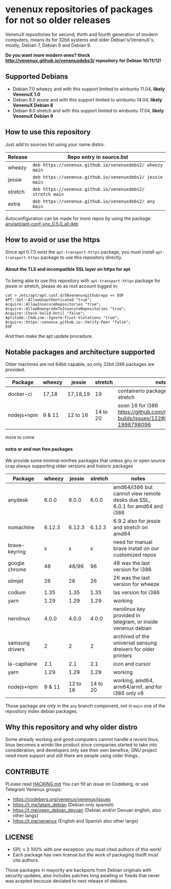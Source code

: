 # venenux repositories of packages for not so older releases

VenenuX repositories for second, thirth and fourth generation of modern computers, means 
its for 32bit systems and older Debian's/VenenuX's, mostly, Debian 7, Debian 8 and Debian 9.

**Do you want more modern ones? theck http://venenux.github.io/venenuxdebs3/ repository for Debian 10/11/12!**

## Supported Debians

* Debian 7.0 wheezy and with this support limited to winbuntu 11.04, **likely VenenuX 1.0**
* Debian 8.0 jessie and with this support limited to winbuntu 14.04, **likely VenenuX Debian 8**
* Debian 9.0 stretch and with this support limited to winbuntu 17.04, **likely VenenuX Debian 9**

## How to use this repository

Just add to sources list using your name distro:

| Release | Repo entry in source.list |
| ------- | ------------------------------------------------------------- |
| wheezy  | `deb https://venenux.github.io/venenuxdebs2/ wheezy main`    |
| jessie  | `deb https://venenux.github.io/venenuxdebs2/ jessie main`    |
| stretch | `deb https://venenux.github.io/venenuxdebs2/ stretch main`   |
| extra   | `deb https://venenux.github.io/venenuxdebs2/ any main`       |

Autoconfiguration can be made for more repos by using the package: [any/apt/apt-conf-vnx_0.5.0_all.deb](any/apt/apt-conf-vnx_0.5.0_all.deb)

## How to avoid or use the https

Since apt 0.7.0 exist the `apt-transport-https` package,
you must install  `apt-transport-https` package to use this repository directly.

#### About the TLS and incompatible SSL layer on https for apt

To being able to use this repository with `apt-transport-https` package for jessie or stretch, 
please do as root account logged in:

```
cat > /etc/apt/apt.conf.d/50venenuxgithubrepo << EOF
APT::Get::AllowUnauthenticated "true";
Acquire::AllowInsecureRepositories "true";
Acquire::AllowDowngradeToInsecureRepositories "true";
Acquire::Check-Valid-Until "false";
Aptitude::CmdLine::Ignore-Trust-Violations "true";
Acquire::https::venenux.github.io::Verify-Peer "false";
EOF
```

And then make the apt update procedure.

## Notable packages and architecture supported

Older machines are not 64bit capable, so only 32bit i386 packages are provided.

| Package            | wheezy      | jessie     | stretch   | notes    |
| ------------------ | --------- | --------- | --------- | -------- |
| docker-ci          | 17,18     | 17,18,19  | 19        | containerio package for jessie and stretch |
| nodejs+npm         | 9 & 11    | 12 to 16  | 14 to 20  | soon 16 for i386 https://github.com/nodejs/unofficial-builds/issues/122#issuecomment-1998798096 |

more to come

#### extra or and non free packages

We provide some minimal nonfree packages that unless gnu or open source crap 
always supporting older versions and historic packages


| Package            | wheezy    | jessie    | stretch   | notes    |
| ------------------ | --------- | --------- | --------- | -------- |
| anydesk            | 6.0.0     | 6.0.0     | 6.0.0     | amd64/i386 but cannot view remote desks due SSL, 6.0.1 for amd64 and i386 |
| nomachine          | 6.12.3    | 6.12.3    | 6.12.3    | 6.9.2 also for jessie and stretch on amd64 |
| brave-keyring      |   x       |     x     |     x     | need for manual brave install on our customized repos  |
| google chrome      |  48       | 48/96     |  96       | 48 was the last version for i386 |
| slimjet            |  26       | 26        |  26       | 26 was the last version for wheeze |
| codium             |  1.35     |  1.35     |  1.35     |  las version for i386     |
| yarn               | 1.29      | 1.29      | 1.29      | working    |
| nerolinux          | 4.0.0     | 4.0.0     | 4.0.0     | nerolinux key provided in telegram, or inside venenux debian |
| samsung drivers    | 2         | 2         | 2         | archived of the universal sansung dreivers for older printers |
| la-capitaine       | 2.1       | 2.1       | 2.1       | icon and cursor |
| yarn               | 1.29      | 1.29      | 1.29      | working    |
| nodejs+npm         | 9 & 11    | 12 to 16  | 14 to 20  | working, amd64, arm64/armf, and for i386 only v9 |

Those package are only in the `any` branch component, not in `main` one of the repository index debian packages.

##  Why this repository and why older distro

Some already working and good computers cannot handle a recent linux, 
linux becomes a windo like product since companies started to take into consideration, 
and developers only see their own benefice, GNU project need more support 
and still there are people using older things..

## CONTRIBUTE

PLease read [HACKING.md](HACKING.md) You can fill an issue on Codeberg, or use Telegram Venenux groups:

* https://codeberg.org/venenux/venenux/issues
* https://t.me/latam_debian (Debian only spanish)
* https://t.me/open_debian_devuan (Debian and/or Devuan english, also other langs)
* https://t.me/venenux (English and Spanish also other langs)

## LICENSE

* GPL v 3 100% with one exception: you must cited authors of this work!
* Each package has own license but the work of packaging itselft must cite authors.

Those packages in mayority are backports from Debian originals with security updates, 
also includes patches long awaiting or fixeds that never was acepted becouse deviated to next release of debians.
